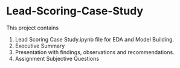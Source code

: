 # Lead-Scoring-Case-Study

This project contains 
1. Lead Scoring Case Study.ipynb file for EDA and Model Building.
2. Executive Summary
3. Presentation with findings, observations and recommendations.
4. Assignment Subjective Questions


